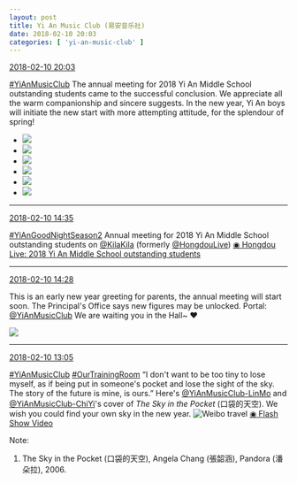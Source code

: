 ```yaml
---
layout: post
title: Yi An Music Club (易安音乐社)
date: 2018-02-10 20:03
categories: [ 'yi-an-music-club' ]
---
```


<div class="weibo-info">
  <a href="https://weibo.com/6094546964/G2veOjHmk">2018-02-10 20:03</a>
</div>

[#YiAnMusicClub](https://weibo.com/p/100808beae2e3e05b17b64f63ebedca39f19b2/super_index) The annual meeting for 2018 Yi An Middle School outstanding students came to the successful conclusion. We appreciate all the warm companionship and sincere suggests. In the new year, Yi An boys will initiate the new start with more attempting attitude, for the splendour of spring!

<!-- more -->

<ul class="weibo-pic-list-2">
  <li class="weibo-pic">
    <a href="//wx2.sinaimg.cn/mw690/006Es64Aly1foblraa7x7j30qo140tky.jpg"><img src="//wx2.sinaimg.cn/thumb150/006Es64Aly1foblraa7x7j30qo140tky.jpg"/></a>
  </li>
  <li class="weibo-pic">
    <a href="//wx1.sinaimg.cn/mw690/006Es64Aly1foblrf1l7zj322d33k1l0.jpg"><img src="//wx1.sinaimg.cn/thumb150/006Es64Aly1foblrf1l7zj322d33k1l0.jpg"/></a>
  </li>
  <li class="weibo-pic">
    <a href="//wx4.sinaimg.cn/mw690/006Es64Aly1foblrcv7j8j32kw3vce88.jpg"><img src="//wx4.sinaimg.cn/thumb150/006Es64Aly1foblrcv7j8j32kw3vce88.jpg"/></a>
  </li>
  <li class="weibo-pic">
    <a href="//wx4.sinaimg.cn/mw690/006Es64Aly1foblrh8rtyj32kw3vc1l3.jpg"><img src="//wx4.sinaimg.cn/thumb150/006Es64Aly1foblrh8rtyj32kw3vc1l3.jpg"/></a>
  </li>
  <li class="weibo-pic">
    <a href="//wx1.sinaimg.cn/mw690/006Es64Aly1foblri05d9j31410qp46x.jpg"><img src="//wx1.sinaimg.cn/thumb150/006Es64Aly1foblri05d9j31410qp46x.jpg"/></a>
  </li>
  <li class="weibo-pic">
    <a href="//wx1.sinaimg.cn/mw690/006Es64Aly1foblr9d2vcj33vc2kwnpl.jpg"><img src="//wx1.sinaimg.cn/thumb150/006Es64Aly1foblr9d2vcj33vc2kwnpl.jpg"/></a>
  </li>
</ul>

---

<div class="weibo-info">
  <a href="https://weibo.com/6094546964/G2t5CcCU2">2018-02-10 14:35</a>
</div>

[#YiAnGoodNightSeason2](https://weibo.com/p/10080802e621e237e7a16aab4b6d6d67e97a53) Annual meeting for 2018 Yi An Middle School outstanding students on [@KilaKila](https://weibo.com/u/5990184179) (formerly [@HongdouLive](https://weibo.com/u/5990184179)) [◉ Hongdou Live: 2018 Yi An Middle School outstanding students](http://www.hongdoufm.com/room/1098982870325657662)

---

<div class="weibo-info">
  <a href="https://weibo.com/6074218720/G2t2w7dQ5">2018-02-10 14:28</a>
</div>

This is an early new year greeting for parents, the annual meeting will start soon. The Principal's Office says new figures may be unlocked. Portal: [@YiAnMusicClub](https://weibo.com/u/6094546964) We are waiting you in the Hall~ :heart:

<!-- more -->

<a href="//wx1.sinaimg.cn/mw690/006D4NLGgy1foail1do7gj30ku0bsn5m.jpg">
  <img class="weibo-pic-preview-h" src="//wx1.sinaimg.cn/orj360/006D4NLGgy1foail1do7gj30ku0bsn5m.jpg" />
</a>

---

<div class="weibo-info">
  <a href="https://weibo.com/6094546964/G2svbohGN">2018-02-10 13:05</a>
</div>

[#YiAnMusicClub](https://weibo.com/p/100808beae2e3e05b17b64f63ebedca39f19b2/super_index) [#OurTrainingRoom](https://weibo.com/p/100808980da3b9682ac1e47ba4bdf6540b7a03) “I don't want to be too tiny to lose myself, as if being put in someone's pocket and lose the sight of the sky. The story of the future is mine, is ours.” Here's [@YiAnMusicClub-LinMo](https://weibo.com/u/6108312042) and [@YiAnMusicClub-ChiYi](https://weibo.com/u/6117581836)'s cover of *The Sky in the Pocket* (口袋的天空). We wish you could find your own sky in the new year. ![Weibo travel](https://img.t.sinajs.cn/t4/appstyle/expression/ext/normal/ec/eventtravel_org.gif) [◉ Flash Show Video](https://www.miaopai.com/show/X7OvtJXN-rjsXInDzNWRrBI4ejCCV4yHnhMjmQ__.htm)

Note:
1. The Sky in the Pocket (口袋的天空), Angela Chang (張韶涵), Pandora (潘朵拉), 2006.

